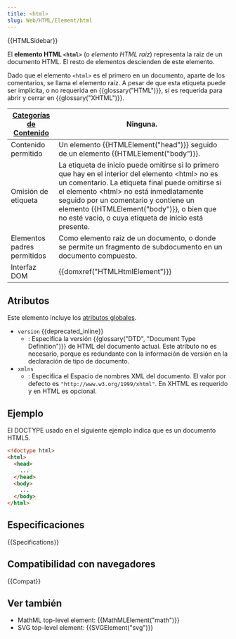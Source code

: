 ```yaml
---
title: <html>
slug: Web/HTML/Element/html
---
```


{{HTMLSidebar}}

El **elemento HTML `<html>`** (o _elemento HTML raiz_) representa la raiz de un documento HTML. El resto de elementos descienden de este elemento.

Dado que el elemento `<html>` es el primero en un documento, aparte de los comentarios, se llama el elemento raíz. A pesar de que esta etiqueta puede ser implicita, o no requerida en {{glossary("HTML")}}, sí es requerida para abrir y cerrar en {{glossary("XHTML")}}.

| [Categorías de Contenido](/es/docs/Web/HTML/Content_categories) | Ninguna.                                                                                                                                                                                                                                                                                                                                        |
| -------------------------------------------------------------------------- | ----------------------------------------------------------------------------------------------------------------------------------------------------------------------------------------------------------------------------------------------------------------------------------------------------------------------------------------------- |
| Contenido permitido                                                        | Un elemento {{HTMLElement("head")}} seguido de un elemento {{HTMLElement("body")}}.                                                                                                                                                                                                                                                             |
| Omisión de etiqueta                                                        | La etiqueta de inicio puede omitirse si lo primero que hay en el interior del elemento \<html> no es un comentario. La etiqueta final puede omitirse si el elemento \<html> no está inmediatamente seguido por un comentario y contiene un elemento {{HTMLElement("body")}}, o bien que no esté vacío, o cuya etiqueta de inicio está presente. |
| Elementos padres permitidos                                                | Como elemento raiz de un documento, o donde se permite un fragmento de subdocumento en un documento compuesto.                                                                                                                                                                                                                                  |
| Interfaz DOM                                                               | {{domxref("HTMLHtmlElement")}}                                                                                                                                                                                                                                                                                                                  |

## Atributos

Este elemento incluye los [atributos globales](/es/docs/Web/HTML/Global_attributes).

- `version` {{deprecated_inline}}
  - : Especifica la versión {{glossary("DTD", "Document Type Definition")}} de HTML del documento actual. Este atributo no es necesario, porque es redundante con la información de versión en la declaración de tipo de documento.
- `xmlns`
  - : Especifica el Espacio de nombres XML del documento. El valor por defecto es `"http://www.w3.org/1999/xhtml"`. En XHTML es requerido y en HTML es opcional.

## Ejemplo

El DOCTYPE usado en el siguiente ejemplo indica que es un documento HTML5.

```html
<!doctype html>
<html>
  <head>
    ...
  </head>
  <body>
    ...
  </body>
</html>
```

## Especificaciones

{{Specifications}}

## Compatibilidad con navegadores

{{Compat}}

## Ver también

- MathML top-level element: {{MathMLElement("math")}}
- SVG top-level element: {{SVGElement("svg")}}
